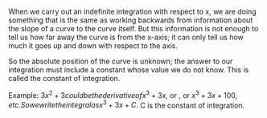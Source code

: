 When we carry out an indefinite integration with respect to x, we are
doing something that is the same as working backwards from information
about the slope of a curve to the curve itself. But this information is
not enough to tell us how far away the curve is from the x-axis; it can
only tell us how much it goes up and down with respect to the axis.

So the absolute position of the curve is unknown; the answer to our
integration must include a constant whose value we do not know. This is
called the constant of integration.

Example: $3x^{2}+3 could be the derivative of x^{3}+3x,$ or , or
$x^{3}+3x+100, etc. So we write the integral as x^{3}+3x+C.$ C is the
constant of integration.
